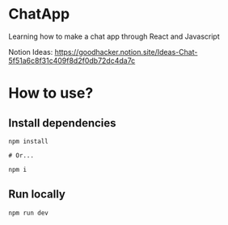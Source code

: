 # ChatApp

Learning how to make a chat app through React and Javascript

Notion Ideas:
https://goodhacker.notion.site/Ideas-Chat-5f51a6c8f31c409f8d2f0db72dc4da7c

# How to use?

## Install dependencies

```
npm install

# Or...

npm i
```

## Run locally

```
npm run dev
```
